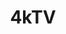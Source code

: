 ---
title: 4kTV
crosslinks:
- hometheater
- samsung
- nvidia
- torrents
- HTBuyingGuides
- Televisions
- PS4Pro
- Monitors
---